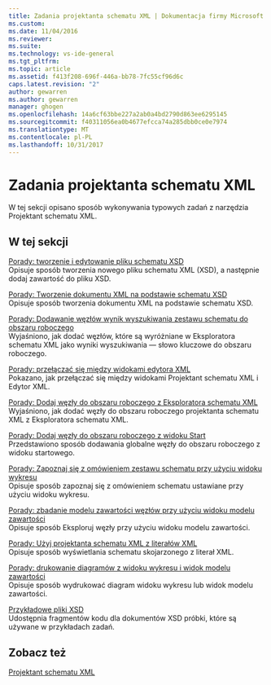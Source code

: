 ```yaml
---
title: Zadania projektanta schematu XML | Dokumentacja firmy Microsoft
ms.custom: 
ms.date: 11/04/2016
ms.reviewer: 
ms.suite: 
ms.technology: vs-ide-general
ms.tgt_pltfrm: 
ms.topic: article
ms.assetid: f413f208-696f-446a-bb78-7fc55cf96d6c
caps.latest.revision: "2"
author: gewarren
ms.author: gewarren
manager: ghogen
ms.openlocfilehash: 14a6cf63bbe227a2ab0a4bd2790d863ee6295145
ms.sourcegitcommit: f40311056ea0b4677efcca74a285dbb0ce0e7974
ms.translationtype: MT
ms.contentlocale: pl-PL
ms.lasthandoff: 10/31/2017
---
```

# <a name="xml-schema-designer-tasks"></a>Zadania projektanta schematu XML
W tej sekcji opisano sposób wykonywania typowych zadań z narzędzia Projektant schematu XML.  
  
## <a name="in-this-section"></a>W tej sekcji  
 [Porady: tworzenie i edytowanie pliku schematu XSD](../xml-tools/how-to-create-and-edit-an-xsd-schema-file.md)  
 Opisuje sposób tworzenia nowego pliku schematu XML (XSD), a następnie dodaj zawartość do pliku XSD.  
  
 [Porady: Tworzenie dokumentu XML na podstawie schematu XSD](../xml-tools/how-to-create-an-xml-document-based-on-an-xsd-schema.md)  
 Opisuje sposób tworzenia dokumentu XML na podstawie schematu XSD.  
  
 [Porady: Dodawanie węzłów wynik wyszukiwania zestawu schematu do obszaru roboczego](../xml-tools/how-to-add-schema-set-search-result-nodes-to-the-workspace.md)  
 Wyjaśniono, jak dodać węzłów, które są wyróżniane w Eksploratora schematu XML jako wyniki wyszukiwania — słowo kluczowe do obszaru roboczego.  
  
 [Porady: przełączać się między widokami edytora XML](../xml-tools/how-to-switch-between-views-and-the-xml-editor.md)  
 Pokazano, jak przełączać się między widokami Projektant schematu XML i Edytor XML.  
  
 [Porady: Dodaj węzły do obszaru roboczego z Eksploratora schematu XML](../xml-tools/how-to-add-nodes-to-the-workspace-from-the-xml-schema-explorer.md)  
 Wyjaśniono, jak dodać węzły do obszaru roboczego projektanta schematu XML z Eksploratora schematu XML.  
  
 [Porady: Dodaj węzły do obszaru roboczego z widoku Start](../xml-tools/how-to-add-nodes-to-the-workspace-from-the-start-view.md)  
 Przedstawiono sposób dodawania globalne węzły do obszaru roboczego z widoku startowego.  
  
 [Porady: Zapoznaj się z omówieniem zestawu schematu przy użyciu widoku wykresu](../xml-tools/how-to-get-an-overview-of-a-schema-set-using-the-graph-view.md)  
 Opisuje sposób zapoznaj się z omówieniem schematu ustawiane przy użyciu widoku wykresu.  
  
 [Porady: zbadanie modelu zawartości węzłów przy użyciu widoku modelu zawartości](../xml-tools/how-to-examine-the-content-model-of-nodes-using-the-content-model-view.md)  
 Opisuje sposób Eksploruj węzły przy użyciu widoku modelu zawartości.  
  
 [Porady: Użyj projektanta schematu XML z literałów XML](../xml-tools/how-to-use-the-xml-schema-designer-with-xml-literals.md)  
 Opisuje sposób wyświetlania schematu skojarzonego z literał XML.  
  
 [Porady: drukowanie diagramów z widoku wykresu i widok modelu zawartości](../xml-tools/how-to-print-diagrams-from-the-graph-view-and-the-content-model-view.md)  
 Opisuje sposób wydrukować diagram widoku wykresu lub widok modelu zawartości.  
  
 [Przykładowe pliki XSD](../xml-tools/sample-xsd-files.md)  
 Udostępnia fragmentów kodu dla dokumentów XSD próbki, które są używane w przykładach zadań.  
  
## <a name="see-also"></a>Zobacz też  
 [Projektant schematu XML](../xml-tools/xml-schema-designer.md)
